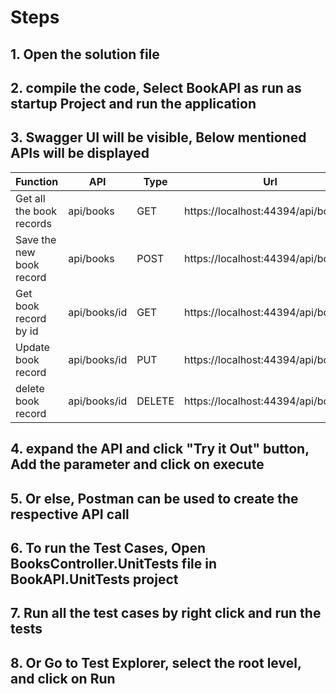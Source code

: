 # Steps

## 1. Open the solution file
   
## 2. compile the code, Select BookAPI as run as startup Project and run the application
   
## 3. Swagger UI will be visible, Below mentioned APIs will be displayed

Function | API | Type | Url
------------ | ------------ | ------------- | ------------
Get all the book records | api/books | GET |https://localhost:44394/api/books
Save the new book record |api/books | POST |https://localhost:44394/api/books
Get book record by id | api/books/id | GET |https://localhost:44394/api/books/1
Update book record | api/books/id | PUT |https://localhost:44394/api/books/1
delete book record | api/books/id | DELETE |https://localhost:44394/api/books/1

   
## 4. expand the API and click "Try it Out" button, Add the parameter and click on execute
   
## 5. Or else, Postman can be used to create the respective API call 
   
## 6. To run the Test Cases, Open BooksController.UnitTests file in BookAPI.UnitTests project 
   
## 7. Run all the test cases by right click and run the tests
   
## 8. Or Go to Test Explorer, select the root level, and click on Run
